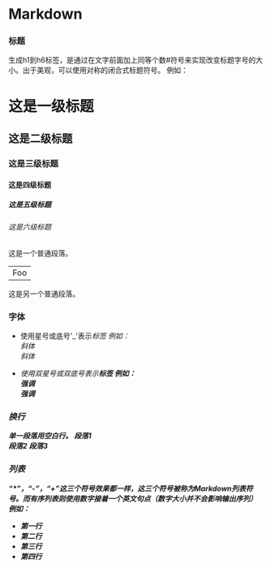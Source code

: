 # Markdown #

### 标题 ###
生成h1到h6标签，是通过在文字前面加上同等个数#符号来实现改变标题字号的大小。出于美观，可以使用对称的闭合式标题符号。
例如：
<br>
# 这是一级标题 #
## 这是二级标题 ##
### 这是三级标题 ###
#### 这是四级标题 ####
##### 这是五级标题 #####
###### 这是六级标题 ######

这是一个普通段落。
<table>
  <tr>
      <td>Foo</td>
  <tr>
</table>
这是另一个普通段落。


### 字体 ###
* 使用星号或底号'_'表示<em>标签
  例如：<br>
  *斜体*<br> 
  _斜体_<br>

* 使用双星号或双底号表示<strong>标签
  例如：<br>
  **强调**<br> 
  __强调__<br>
 
 
### 换行 ###
单一段落用空白行。
段落1<br>段落2
段落3

### 列表 ###
“*”，“-”，“+”这三个符号效果都一样，这三个符号被称为Markdown列表符号。而有序列表则使用数字接着一个英文句点（数字大小并不会影响输出序列）
例如：
* 第一行
* 第二行
* 第三行
* 第四行

